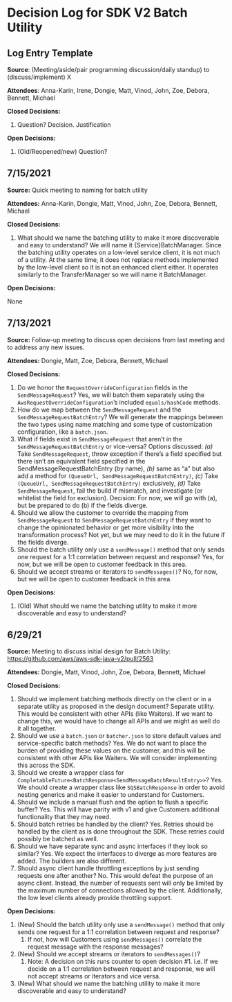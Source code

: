 # Decision Log for SDK V2 Batch Utility

## Log Entry Template

**Source**: (Meeting/aside/pair programming discussion/daily standup) to (discuss/implement) X

**Attendees**: Anna-Karin, Irene, Dongie, Matt, Vinod, John, Zoe, Debora, Bennett, Michael

**Closed Decisions:**

1. Question? Decision. Justification

**Open Decisions:**

1. (Old/Reopened/new) Question?

## 7/15/2021

**Source:** Quick meeting to naming for batch utility

**Attendees:** Anna-Karin, Dongie, Matt, Vinod, John, Zoe, Debora, Bennett, Michael

**Closed Decisions:** 

1. What should we name the batching utility to make it more discoverable and easy to understand? We will name it {Service}BatchManager. Since the batching utility operates on a low-level service client, it is not much of a utility. At the same time, it does not replace methods implemented by the low-level client so it is not an enhanced client either. It operates similarly to the TransferManager so we will name it BatchManager.

**Open Decisions:**

None

## 7/13/2021

**Source:** Follow-up meeting to discuss open decisions from last meeting and to address any new issues.

**Attendees:** Dongie, Matt, Zoe, Debora, Bennett, Michael

**Closed Decisions:**

1. Do we honor the `RequestOverrideConfiguration` fields in the `SendMessageRequest`? Yes, we will batch them separately using the `AwsRequestOverrideConfiguration`’s included `equals/hashCode` methods.
2. How do we map between the `SendMessageRequest` and the `SendMessageRequestBatchEntry`? We will generate the mappings between the two types using name matching and some type of customization configuration, like a `batch.json`.
3. What if fields exist in `SendMessageRequest` that aren’t in the `SendMessageRequestBatchEntry` or vice-versa? Options discussed: *(a)* Take `SendMessageRequest`, throw exception if there’s a field specified but there isn’t an equivalent field specified in the SendMessageRequestBatchEntry (by name), *(b)* same as “a” but also add a method for `(QueueUrl, SendMessageRequestBatchEntry)`, *(c)* Take `(QueueUrl, SendMessageRequestBatchEntry)` exclusively, *(d)* Take `SendMessageRequest`, fail the build if mismatch, and investigate (or whitelist the field for exclusion). Decision: For now, we will go with (a), but be prepared to do (b) if the fields diverge.
4. Should we allow the customer to override the mapping from `SendMessageRequest` to `SendMessageRequestBatchEntry` if they want to change the opinionated behavior or get more visibility into the transformation process? Not yet, but we may need to do it in the future if the fields diverge.
5. Should the batch utility only use a `sendMessage()` method that only sends one request for a 1:1 correlation between request and response? Yes, for now, but we will be open to customer feedback in this area.
6. Should we accept streams or iterators to `sendMessages()`? No, for now, but we will be open to customer feedback in this area.

**Open Decisions:**

1. (Old) What should we name the batching utility to make it more discoverable and easy to understand?

## 6/29/21

**Source:** Meeting to discuss initial design for Batch Utility: https://github.com/aws/aws-sdk-java-v2/pull/2563

**Attendees:** Dongie, Matt, Vinod, John, Zoe, Debora, Bennett, Michael

**Closed Decisions:**

1. Should we implement batching methods directly on the client or in a separate utility as proposed in the design document? Separate utility. This would be consistent with other APIs (like Waiters). If we want to change this, we would have to change all APIs and we might as well do it all together.
2. Should we use a `batch.json` or `batcher.json` to store default values and service-specific batch methods? Yes. We do not want to place the burden of providing these values on the customer, and this will be consistent with other APIs like Waiters. We will consider implementing this across the SDK.
3. Should we create a wrapper class for `CompletableFuture<BatchResponse<SendMessageBatchResultEntry>>`? Yes. We should create a wrapper class like `SQSBatchResponse` in order to avoid nesting generics and make it easier to understand for Customers.
4. Should we include a manual flush and the option to flush a specific buffer? Yes. This will have parity with v1 and give Customers additional functionality that they may need.
5. Should batch retries be handled by the client? Yes. Retries should be handled by the client as is done throughout the SDK. These retries could possibly be batched as well.
6. Should we have separate sync and async interfaces if they look so similar? Yes. We expect the interfaces to diverge as more features are added. The builders are also different.
7. Should async client handle throttling exceptions by just sending requests one after another? No. This would 
   defeat the purpose of an async client. Instead, the number of requests sent will only be limited by the maximum number of connections allowed by the client. Additionally, the low level clients already provide throttling support.

**Open Decisions:**

1. (New) Should the batch utility only use a `sendMessage()` method that only sends one request for a 1:1 correlation between request and response?
   1. If not, how will Customers using `sendMessages()` correlate the request message with the response messages?
2. (New) Should we accept streams or iterators to `sendMessages()`?
   1. Note: A decision on this runs counter to open decision #1. i.e. If we decide on a 1:1 correlation between request and response, we will not accept streams or iterators and vice versa.
3. (New) What should we name the batching utility to make it more discoverable and easy to understand?

